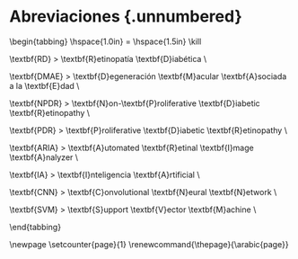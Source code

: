 # Abreviaciones {.unnumbered}

\begin{tabbing}
\hspace{1.0in} \= \hspace{1.5in}  \kill

\textbf{RD}   \> \textbf{R}etinopatía \textbf{D}iabética \\

\textbf{DMAE} \> \textbf{D}egeneración \textbf{M}acular
                 \textbf{A}sociada a la \textbf{E}dad \\

\textbf{NPDR} \> \textbf{N}on-\textbf{P}roliferative
                 \textbf{D}iabetic \textbf{R}etinopathy \\

\textbf{PDR}  \> \textbf{P}roliferative  \textbf{D}iabetic
                 \textbf{R}etinopathy \\

\textbf{ARIA} \> \textbf{A}utomated \textbf{R}etinal
                 \textbf{I}mage \textbf{A}nalyzer \\

\textbf{IA}   \> \textbf{I}nteligencia \textbf{A}rtificial \\

\textbf{CNN}  \> \textbf{C}onvolutional \textbf{N}eural
                 \textbf{N}etwork \\

\textbf{SVM}  \> \textbf{S}upport \textbf{V}ector \textbf{M}achine \\

\end{tabbing}

\newpage
\setcounter{page}{1}
\renewcommand{\thepage}{\arabic{page}}
